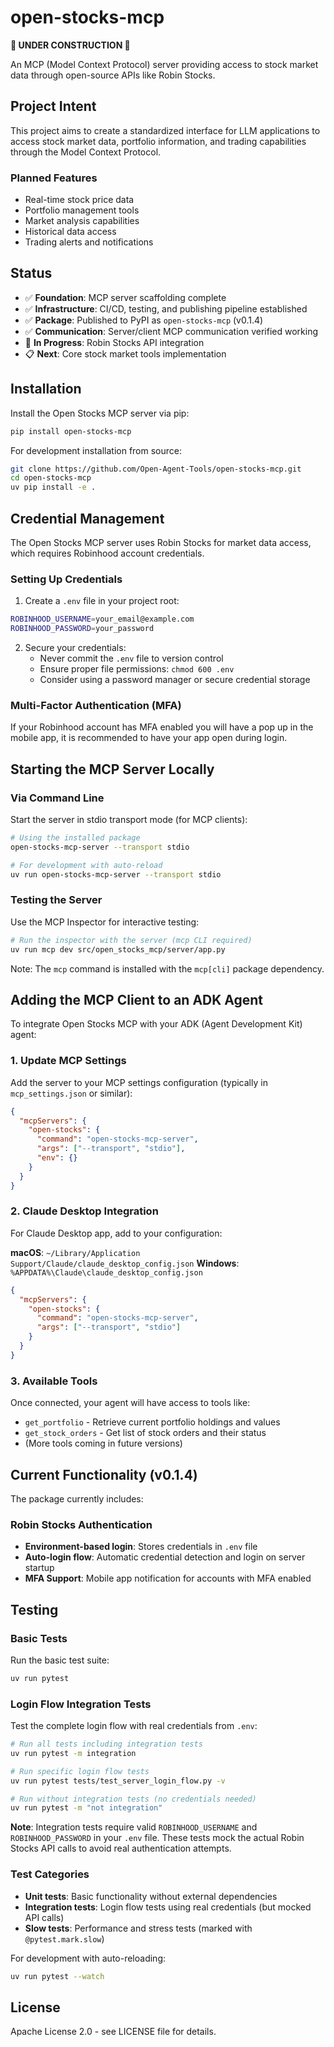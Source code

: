 # open-stocks-mcp

**🚧 UNDER CONSTRUCTION 🚧**

An MCP (Model Context Protocol) server providing access to stock market data through open-source APIs like Robin Stocks.

## Project Intent

This project aims to create a standardized interface for LLM applications to access stock market data, portfolio information, and trading capabilities through the Model Context Protocol.

### Planned Features
- Real-time stock price data
- Portfolio management tools  
- Market analysis capabilities
- Historical data access
- Trading alerts and notifications

## Status

- ✅ **Foundation**: MCP server scaffolding complete
- ✅ **Infrastructure**: CI/CD, testing, and publishing pipeline established
- ✅ **Package**: Published to PyPI as `open-stocks-mcp` (v0.1.4)
- ✅ **Communication**: Server/client MCP communication verified working
- 🔄 **In Progress**: Robin Stocks API integration
- 📋 **Next**: Core stock market tools implementation

## Installation

Install the Open Stocks MCP server via pip:

```bash
pip install open-stocks-mcp
```

For development installation from source:

```bash
git clone https://github.com/Open-Agent-Tools/open-stocks-mcp.git
cd open-stocks-mcp
uv pip install -e .
```

## Credential Management

The Open Stocks MCP server uses Robin Stocks for market data access, which requires Robinhood account credentials.

### Setting Up Credentials

1. Create a `.env` file in your project root:

```bash
ROBINHOOD_USERNAME=your_email@example.com
ROBINHOOD_PASSWORD=your_password
```

2. Secure your credentials:
   - Never commit the `.env` file to version control
   - Ensure proper file permissions: `chmod 600 .env`
   - Consider using a password manager or secure credential storage

### Multi-Factor Authentication (MFA)

If your Robinhood account has MFA enabled you will have a pop up in the mobile app, 
it is recommended to have your app open during login.

## Starting the MCP Server Locally

### Via Command Line

Start the server in stdio transport mode (for MCP clients):

```bash
# Using the installed package
open-stocks-mcp-server --transport stdio

# For development with auto-reload
uv run open-stocks-mcp-server --transport stdio
```

### Testing the Server

Use the MCP Inspector for interactive testing:

```bash
# Run the inspector with the server (mcp CLI required)
uv run mcp dev src/open_stocks_mcp/server/app.py
```

Note: The `mcp` command is installed with the `mcp[cli]` package dependency.

## Adding the MCP Client to an ADK Agent

To integrate Open Stocks MCP with your ADK (Agent Development Kit) agent:

### 1. Update MCP Settings

Add the server to your MCP settings configuration (typically in `mcp_settings.json` or similar):

```json
{
  "mcpServers": {
    "open-stocks": {
      "command": "open-stocks-mcp-server",
      "args": ["--transport", "stdio"],
      "env": {}
    }
  }
}
```

### 2. Claude Desktop Integration

For Claude Desktop app, add to your configuration:

**macOS**: `~/Library/Application Support/Claude/claude_desktop_config.json`
**Windows**: `%APPDATA%\Claude\claude_desktop_config.json`

```json
{
  "mcpServers": {
    "open-stocks": {
      "command": "open-stocks-mcp-server",
      "args": ["--transport", "stdio"]
    }
  }
}
```


### 3. Available Tools

Once connected, your agent will have access to tools like:
- `get_portfolio` - Retrieve current portfolio holdings and values
- `get_stock_orders` - Get list of stock orders and their status
- (More tools coming in future versions)

## Current Functionality (v0.1.4)

The package currently includes:

### Robin Stocks Authentication
- **Environment-based login**: Stores credentials in `.env` file
- **Auto-login flow**: Automatic credential detection and login on server startup
- **MFA Support**: Mobile app notification for accounts with MFA enabled

## Testing

### Basic Tests
Run the basic test suite:

```bash
uv run pytest
```

### Login Flow Integration Tests
Test the complete login flow with real credentials from `.env`:

```bash
# Run all tests including integration tests
uv run pytest -m integration

# Run specific login flow tests
uv run pytest tests/test_server_login_flow.py -v

# Run without integration tests (no credentials needed)
uv run pytest -m "not integration"
```

**Note**: Integration tests require valid `ROBINHOOD_USERNAME` and `ROBINHOOD_PASSWORD` in your `.env` file. These tests mock the actual Robin Stocks API calls to avoid real authentication attempts.

### Test Categories
- **Unit tests**: Basic functionality without external dependencies
- **Integration tests**: Login flow tests using real credentials (but mocked API calls)
- **Slow tests**: Performance and stress tests (marked with `@pytest.mark.slow`)

For development with auto-reloading:

```bash
uv run pytest --watch
```

## License

Apache License 2.0 - see LICENSE file for details.